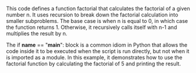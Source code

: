 This code defines a function factorial that calculates the factorial of a given number n. It uses recursion to break down the factorial calculation into smaller subproblems. The base case is when n is equal to 0, in which case the function returns 1. Otherwise, it recursively calls itself with n-1 and multiplies the result by n.

The if __name__ == "__main__": block is a common idiom in Python that allows the code inside it to be executed when the script is run directly, but not when it is imported as a module. In this example, it demonstrates how to use the factorial function by calculating the factorial of 5 and printing the result.
